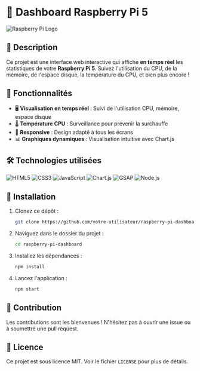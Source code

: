 # 🚀 Dashboard Raspberry Pi 5

![Raspberry Pi Logo](https://cdn.jsdelivr.net/gh/devicons/devicon/icons/raspberrypi/raspberrypi-original.svg)

## 📝 Description

Ce projet est une interface web interactive qui affiche **en temps réel** les statistiques de votre **Raspberry Pi 5**. Suivez l'utilisation du CPU, de la mémoire, de l'espace disque, la température du CPU, et bien plus encore !

## 🌟 Fonctionnalités

- 🖥️ **Visualisation en temps réel** : Suivi de l'utilisation CPU, mémoire, espace disque
- 🌡️ **Température CPU** : Surveillance pour prévenir la surchauffe
- 📱 **Responsive** : Design adapté à tous les écrans
- 📊 **Graphiques dynamiques** : Visualisation intuitive avec Chart.js

## 🛠️ Technologies utilisées

![HTML5](https://img.shields.io/badge/-HTML5-E34F26?style=flat-square&logo=html5&logoColor=white)
![CSS3](https://img.shields.io/badge/-CSS3-1572B6?style=flat-square&logo=css3)
![JavaScript](https://img.shields.io/badge/-JavaScript-F7DF1E?style=flat-square&logo=javascript&logoColor=black)
![Chart.js](https://img.shields.io/badge/-Chart.js-FF6384?style=flat-square&logo=chart.js&logoColor=white)
![GSAP](https://img.shields.io/badge/-GSAP-88CE02?style=flat-square&logo=greensock&logoColor=white)
![Node.js](https://img.shields.io/badge/-Node.js-339933?style=flat-square&logo=node.js&logoColor=white)

## 🚀 Installation

1. Clonez ce dépôt :
   ```bash
   git clone https://github.com/votre-utilisateur/raspberry-pi-dashboard.git
   ```
2. Naviguez dans le dossier du projet :
   ```bash
   cd raspberry-pi-dashboard
   ```
3. Installez les dépendances :
   ```bash
   npm install
   ```
4. Lancez l'application :
   ```bash
   npm start
   ```

## 🤝 Contribution

Les contributions sont les bienvenues ! N'hésitez pas à ouvrir une issue ou à soumettre une pull request.

## 📜 Licence

Ce projet est sous licence MIT. Voir le fichier `LICENSE` pour plus de détails.
